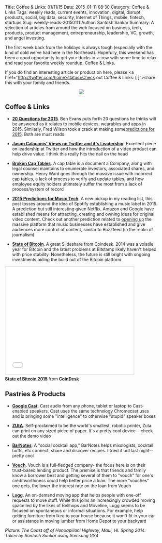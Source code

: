Title: Coffee & Links: 01/11/15
Date: 2015-01-11 08:30
Category: Coffee & Links
Tags: weekly reads, current events, innovation, digital, disrupt, products, social, big data, security, Internet of Things, mobile, fintech, startups
Slug: weekly-reads-20150111
Author: Santosh Sankar
Summary: A selection of articles from around the web focused on business, tech, products, product management, entrepreneurship, leadership, VC, growth, and angel investing.

The first week back from the holidays is always tough (especially with the kind of cold we've had here in the Northeast). Hopefully, this weekend has been a good opportunity to get your ducks in-a-row with some time to relax and read your favorite weekly roundup, Coffee & Links.

If you do find an interesting article or product on here, please <a href="http://twitter.com/home?status=Check out Coffee & Links: [ ]”>share</a> this with your family and friends.

<p align = "center"><img src="/../../../../images/hHighwayOutlook.jpg">
</p>

## Coffee & Links

* **<a href = "http://ben-evans.com/benedictevans/2015/1/1/20-questions-for-2015" target="_blank">20 Questions for 2015</a>**. Ben Evans puts forth 20 questions he thinks will be answered as it relates to mobile devices, wearables and apps in 2015. Similarly, Fred Wilson took a crack at making some<a href = "http://avc.com/2015/01/what-is-going-to-happen/">predictions for 2015</a>. Both are must reads

* **<a href = "http://calacanis.com/2015/01/07/firing-dick-costolo-from-twitter-would-be-a-huge-mistake/" target="_blank">Jason Calacanis' Views on Twitter and it's Leadership</a>**. Excellent piece on leadership at Twitter and how the introduction of a video product can help drive value. I think this really hits the nail on the head

* **<a href = "https://medium.com/@henrysward/broken-cap-tables-bbf84574a76a" target="_blank">Broken Cap Tables</a>**. A cap table is a document a Company, along with legal counsel maintains to enumerate investors, associated shares, and ownership. Henry Ward goes through the massive issue with incorrect cap tables, a lack of process to verify and update tables, and how employee equity holders ultimately suffer the most from a lack of process/system of record

* **<a href = "http://thisweekinmusictech.tumblr.com/post/106613895112/2015-predictions-will-spotify-get-in-the-label#_=_" target="_blank">2015 Predictions for Music Tech</a>**. A new pickup in my reading list, this post tosses around the idea of Spotify establishing a music label in 2015. A prediction but still interesting given Netflix, Amazon and Google have established means for attracting, creating and owning ideas for original video content. Check out another prediction related to <a href = "http://thisweekinmusictech.tumblr.com/post/105966485122" target="_blank">opening up</a> the massive platform that music businesses have established and give audiences more control of content, similar to Buzzfeed (in the realm of journalism)

* **<a href = "http://www.coindesk.com/state-bitcoin-2015-ecosystem-grows-despite-price-decline/" target="_blank">State of Bitcoin</a>**. A great Slideshare from Coindesk. 2014 was a volatile year for Bitcoin and the latest problems at Bitstamp likely haven't helped with price stability. Nonetheless, the future is still bright with ongoing investments aiding the build out of the Bitcoin platform

<iframe src="//www.slideshare.net/slideshow/embed_code/43281911" width="425" height="355" frameborder="0" marginwidth="0" marginheight="0" scrolling="no" style="border:1px solid #CCC; border-width:1px; margin-bottom:5px; max-width: 100%;" allowfullscreen> </iframe> <div style="margin-bottom:5px"> <strong> <a href="//www.slideshare.net/CoinDesk/state-of-bitcoin-2015" title="State of Bitcoin 2015" target="_blank">State of Bitcoin 2015</a> </strong> from <strong><a href="//www.slideshare.net/CoinDesk" target="_blank">CoinDesk</a></strong> </div>

## Pastries & Products

* **<a href = "http://www.google.com/cast/audio/" target="_blank">Google Cast</a>**. Cast audio from any phone, tablet or laptop to Cast-enabled speakers. Cast uses the same technology Chromecast uses and is bringing some "intelligence" to otherwise "stupid" speaker boxes

* **<a href = "http://www.zutalabs.com/" target="_blank">ZUtA</a>**. Self-proclaimed to be the world's smallest, robotic printer, Zuta can print on any sized piece of paper. It's a pretty cool device-- check out the demo video

* **<a href = "http://barnotes.co/" target="_blank">BarNotes</a>**. A "social cocktail app," BarNotes helps mixologists, cocktail buffs, etc connect, share and discover recipes. I tried it out last night-- pretty cool

* **<a href = "https://vouch.com/" target="_blank">Vouch</a>**. Vouch is a full-fledged company- the focus here is on their trust-based lending product. The premise is that friends and family know a borrower best and getting several of them to "vouch" for one's creditworthiness could help better price a loan. The more "vouches" one gets, the lower the interest rate on the loan from Vouch

* **<a href = "http://lu.gg/" target="_blank">Lugg</a>**. An on-demand moving app that helps people with one-off requests to move stuff. While this joins an increasingly crowded moving space led by the likes of Bellhops and Moveline, Lugg seems to be focused on spontaneous or informal situations. For example, help getting furniture from Ikea to your house because it won't fit in your car or assistance in moving lumber from Home Depot to your backyard

*Picture: The Coast off of Honoapiilani Highway, Maui, HI. Spring 2014. Taken by Santosh Sankar using Samsung GS4*
